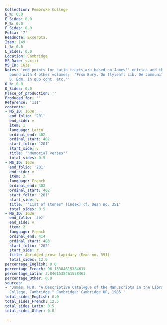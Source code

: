 ```yaml
---
Collection: Pembroke College
E_%: 0.0
E_Sides: 0.0
F_%: 0.0
F_Sides: 0.0
Folia: '7'
Headnote: Excerpta.
Item: 149
L_%: 0.0
L_Sides: 0.0
Location: Cambridge
MS_Date: s.xiii
MS_ID: 163e
Notes: 'end points for Latin tracts are based on James'' entries and therefore approximate;
  bound with 4 other volumes;  "From Bury. On flyleaf: Lib. De communitate monachorum
  S. Edm. in quo cont. etc."'
O_%: 0.0
O_Sides: 0.0
Place_of_production: ''
Produced_for: ''
Reference: '111'
contents:
- MS_ID: 163e
  end_folio: '201'
  end_side: v
  item: 1
  language: Latin
  ordinal_end: 402
  ordinal_start: 402
  start_folio: '201'
  start_side: v
  title: '"Memorial verses"'
  total_sides: 0.5
- MS_ID: 163e
  end_folio: '201'
  end_side: v
  item: 2
  language: French
  ordinal_end: 402
  ordinal_start: 402
  start_folio: '201'
  start_side: v
  title: '"List of stones" (index) cf. Dean no. 351'
  total_sides: 0.5
- MS_ID: 163e
  end_folio: '207'
  end_side: v
  item: 2
  language: French
  ordinal_end: 414
  ordinal_start: 403
  start_folio: '202'
  start_side: r
  title: Abridged prose lapidary (Dean no. 351)
  total_sides: 12.0
percentage_English: 0.0
percentage_French: 96.15384615384615
percentage_Latin: 3.8461538461538463
percentage_Other: 0.0
sources:
- 'James, M.R. "A Descriptive Catalogue of the Manuscripts in the Library of Pembroke
  College, Cambridge." Cambridge: Cambridge UP, 1905.'
total_sides_English: 0.0
total_sides_French: 12.5
total_sides_Latin: 0.5
total_sides_Other: 0.0

---
```

